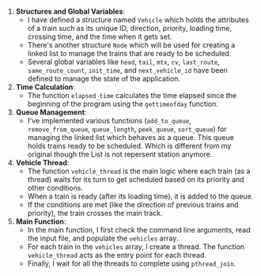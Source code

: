 1. **Structures and Global Variables**:
   - I have defined a structure named `Vehicle` which holds the attributes of a train such as its unique ID, direction, priority, loading time, crossing time, and the time when it gets set.
   - There's another structure `Node` which will be used for creating a linked list to manage the trains that are ready to be scheduled.
   - Several global variables like `head`, `tail`, `mtx`, `cv`, `last_route`, `same_route_count`, `init_time`, and `next_vehicle_id` have been defined to manage the state of the application.
2. **Time Calculation**:
   - The function `elapsed_time` calculates the time elapsed since the beginning of the program using the `gettimeofday` function.
3. **Queue Management**:
   - I've implemented various functions (`add_to_queue`, `remove_from_queue`, `queue_length`, `peek_queue`, `sort_queue`) for managing the linked list which behaves as a queue. This queue holds trains ready to be scheduled. Which is different from my original though the List is not repersent station anymore.
4. **Vehicle Thread**:
   - The function `vehicle_thread` is the main logic where each train (as a thread) waits for its turn to get scheduled based on its priority and other conditions.
   - When a train is ready (after its loading time), it is added to the queue.
   - If the conditions are met (like the direction of previous trains and priority), the train crosses the main track.
5. **Main Function**:
   - In the main function, I first check the command line arguments, read the input file, and populate the `vehicles` array.
   - For each train in the `vehicles` array, I create a thread. The function `vehicle_thread` acts as the entry point for each thread.
   - Finally, I wait for all the threads to complete using `pthread_join`.
